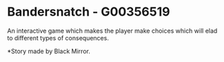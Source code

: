 # Bandersnatch - G00356519
An interactive game which makes the player make choices which will elad to different types of consequences.

*Story made by Black Mirror.



